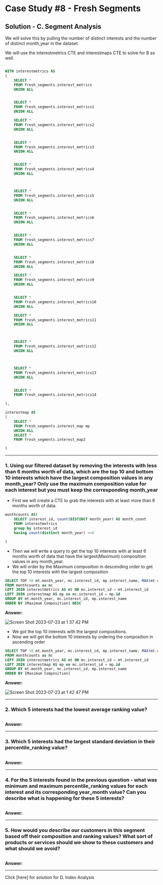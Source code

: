 # Case Study #8 - Fresh Segments

## Solution - C. Segment Analysis


We will solve this by pulling the number of distinct interests and the number of distinct month_year in the dataset.

We will use the interestmetrics CTE and interestmaps CTE to solve for B as well.


````sql

WITH interestmetrics AS
(
    SELECT *
    FROM fresh_segments.interest_metrics
    UNION ALL


    SELECT *
    FROM fresh_segments.interest_metrics1
    UNION ALL

    SELECT *
    FROM fresh_segments.interest_metrics2
    UNION ALL


    SELECT *
    FROM fresh_segments.interest_metrics3
    UNION ALL


    SELECT *
    FROM fresh_segments.interest_metrics4
    UNION ALL



    SELECT *
    FROM fresh_segments.interest_metrics5
    UNION ALL


    SELECT *
    FROM fresh_segments.interest_metrics6
    UNION ALL


    SELECT *
    FROM fresh_segments.interest_metrics7
    UNION ALL


    SELECT *
    FROM fresh_segments.interest_metrics8
    UNION ALL

    SELECT *
    FROM fresh_segments.interest_metrics9
    UNION ALL


    SELECT *
    FROM fresh_segments.interest_metrics10
    UNION ALL

    SELECT *
    FROM fresh_segments.interest_metrics11
    UNION ALL



    SELECT *
    FROM fresh_segments.interest_metrics12
    UNION ALL



    SELECT *
    FROM fresh_segments.interest_metrics13
    UNION ALL


    SELECT *
    FROM fresh_segments.interest_metrics14   

),

interestmap AS
(
    SELECT *
    FROM fresh_segments.interest_map mp
    UNION ALL 
    SELECT *
    FROM fresh_segments.interest_map2

)
````

***

### 1. Using our filtered dataset by removing the interests with less than 6 months worth of data, which are the top 10 and bottom 10 interests which have the largest composition values in any month_year? Only use the maximum composition value for each interest but you must keep the corresponding month_year

- First we will create a CTE to grab the interests with at least more than 6 months worth of data.

````sql
monthcounts AS(
    SELECT interest_id, count(DISTINCT month_year) AS month_count
    FROM interestmetrics
    group by interest_id
    having count(distinct month_year) >=6

)

````


- Then we will write a query to get the top 10 interests with at least 6 months worth of data that have the largest(Maximum) composition values in any month_year.
- We will order by the Maximum composition in descending order to get the top 10 interests with the largest composition

````sql
SELECT TOP 10 mt.month_year, mc.interest_id, mp.interest_name, MAX(mt.composition) AS [Maximum Composition]
FROM monthcounts as mc
LEFT JOIN interestmetrics AS mt ON mc.interest_id = mt.interest_id
LEFT JOIN interestmap AS mp on mc.interest_id = mp.id
GROUP BY mt.month_year, mc.interest_id, mp.interest_name
ORDER BY [Maximum Composition] DESC
````

**Answer:**


![Screen Shot 2023-07-23 at 1 37 42 PM](https://github.com/KennethManzi1/8-week-SQL-Challenge/assets/120513764/ba7961f0-d4cc-417a-a6fc-f3b5508c62bd)


- We got the top 10 interests with the largest compositions.
- Now we will get the bottom 10 interests by ordering the composition in ascending order

````sql
SELECT TOP 10 mt.month_year, mc.interest_id, mp.interest_name, MAX(mt.composition) AS [Maximum Composition]
FROM monthcounts as mc
LEFT JOIN interestmetrics AS mt ON mc.interest_id = mt.interest_id
LEFT JOIN interestmap AS mp on mc.interest_id = mp.id
GROUP BY mt.month_year, mc.interest_id, mp.interest_name
ORDER BY [Maximum Composition] 

````

**Answer:**

![Screen Shot 2023-07-23 at 1 42 47 PM](https://github.com/KennethManzi1/8-week-SQL-Challenge/assets/120513764/211b47f5-3bd1-41ce-87b2-ebdb334e95b0)


***


### 2. Which 5 interests had the lowest average ranking value?


````sql

````


**Answer:**

***


### 3. Which 5 interests had the largest standard deviation in their percentile_ranking value?


````sql

````


**Answer:**

***


### 4. For the 5 interests found in the previous question - what was minimum and maximum percentile_ranking values for each interest and its corresponding year_month value? Can you describe what is happening for these 5 interests?



````sql

````


**Answer:**

***

### 5. How would you describe our customers in this segment based off their composition and ranking values? What sort of products or services should we show to these customers and what should we avoid?


````sql


````


**Answer:**

***




Click [here] for solution for D. Index Analysis

